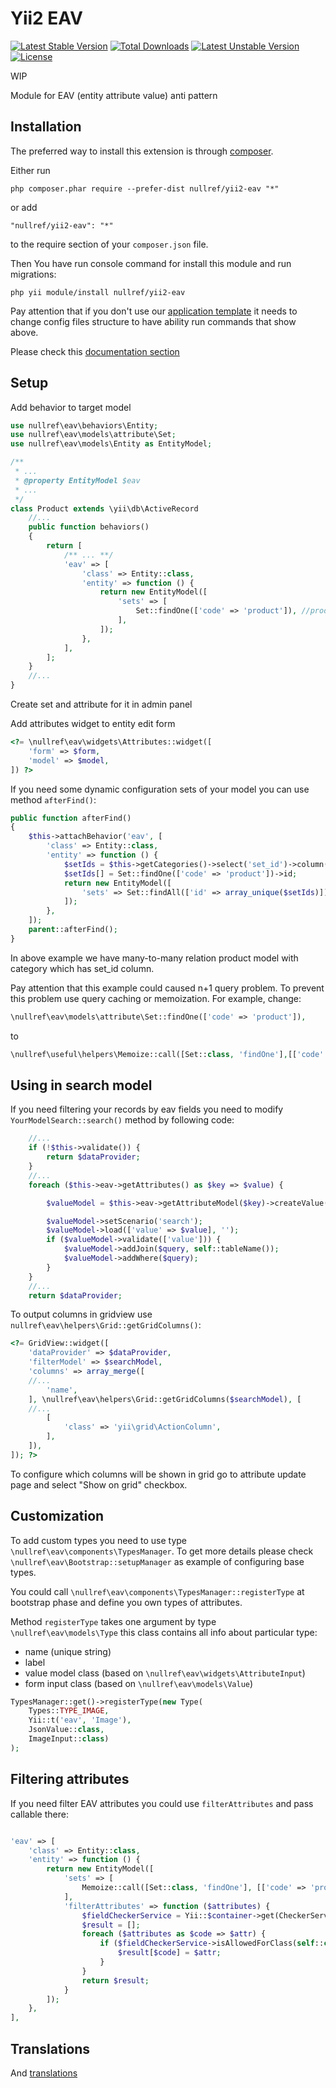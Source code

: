 Yii2 EAV
===============


[![Latest Stable Version](https://poser.pugx.org/nullref/yii2-eav/v/stable)](https://packagist.org/packages/nullref/yii2-eav) [![Total Downloads](https://poser.pugx.org/nullref/yii2-eav/downloads)](https://packagist.org/packages/nullref/yii2-eav) [![Latest Unstable Version](https://poser.pugx.org/nullref/yii2-eav/v/unstable)](https://packagist.org/packages/nullref/yii2-eav) [![License](https://poser.pugx.org/nullref/yii2-eav/license)](https://packagist.org/packages/nullref/yii2-eav)


WIP

Module for EAV (entity attribute value) anti pattern

Installation
------------

The preferred way to install this extension is through [composer](http://getcomposer.org/download/).

Either run

```
php composer.phar require --prefer-dist nullref/yii2-eav "*"
```

or add

```
"nullref/yii2-eav": "*"
```

to the require section of your `composer.json` file.

Then You have run console command for install this module and run migrations:

```
php yii module/install nullref/yii2-eav
```

Pay attention that if you don't use our [application template](https://github.com/NullRefExcep/yii2-boilerplate) 
it needs to change config files structure to have ability run commands that show above.

Please check this [documentation section](https://github.com/NullRefExcep/yii2-core#config-structure)

Setup
-----

Add behavior to target model

```php
use nullref\eav\behaviors\Entity;
use nullref\eav\models\attribute\Set;
use nullref\eav\models\Entity as EntityModel;

/**
 * ...
 * @property EntityModel $eav
 * ...
 */
class Product extends \yii\db\ActiveRecord
    //...
    public function behaviors()
    {
        return [
            /** ... **/
            'eav' => [
                'class' => Entity::class,
                'entity' => function () {
                    return new EntityModel([
                        'sets' => [
                            Set::findOne(['code' => 'product']), //product -- set from db
                        ],
                    ]);
                },
            ],
        ];
    }
    //...
}
```

Create set and attribute for it in admin panel

Add attributes widget to entity edit form

```php
<?= \nullref\eav\widgets\Attributes::widget([
    'form' => $form,
    'model' => $model,
]) ?>
```

If you need some dynamic configuration sets of your model you can use method `afterFind()`:

```php
public function afterFind()
{
    $this->attachBehavior('eav', [
        'class' => Entity::class,
        'entity' => function () {
            $setIds = $this->getCategories()->select('set_id')->column();
            $setIds[] = Set::findOne(['code' => 'product'])->id;
            return new EntityModel([
                'sets' => Set::findAll(['id' => array_unique($setIds)]),
            ]);
        },
    ]);
    parent::afterFind();
}
```

In above example we have many-to-many relation product model with category which has set_id column.

Pay attention that this example could caused n+1 query problem. To prevent this problem use query caching or memoization.
For example, change:
```php
\nullref\eav\models\attribute\Set::findOne(['code' => 'product']),
```
to
```php
\nullref\useful\helpers\Memoize::call([Set::class, 'findOne'],[['code' => 'product']]),
```

Using in search model 
---------------------

If you need filtering your records by eav fields you need to modify `YourModelSearch::search()` method by following code:

```php
    //...
    if (!$this->validate()) {
        return $dataProvider;
    }
    //...
    foreach ($this->eav->getAttributes() as $key => $value) {

        $valueModel = $this->eav->getAttributeModel($key)->createValue();

        $valueModel->setScenario('search');
        $valueModel->load(['value' => $value], '');
        if ($valueModel->validate(['value'])) {
            $valueModel->addJoin($query, self::tableName());
            $valueModel->addWhere($query);
        }
    }
    //...
    return $dataProvider;
```

To output columns in gridview use `nullref\eav\helpers\Grid::getGridColumns()`:

```php
<?= GridView::widget([
    'dataProvider' => $dataProvider,
    'filterModel' => $searchModel,
    'columns' => array_merge([
    //... 
        'name',
    ], \nullref\eav\helpers\Grid::getGridColumns($searchModel), [
    //... 
        [
            'class' => 'yii\grid\ActionColumn',
        ],
    ]),
]); ?>
```

To configure which columns will be shown in grid go to attribute update page and select "Show on grid" checkbox.


Customization
-------------

To add custom types you need to use type `\nullref\eav\components\TypesManager`.
To get more details please check `\nullref\eav\Bootstrap::setupManager` as example of configuring base types.

You could call `\nullref\eav\components\TypesManager::registerType` at bootstrap phase and define you own types of attributes.

Method `registerType` takes one argument by type `\nullref\eav\models\Type` this class contains all info about particular type:

- name (unique string)
- label
- value model class (based on `\nullref\eav\widgets\AttributeInput`)
- form input class (based on `\nullref\eav\models\Value`)

```php
TypesManager::get()->registerType(new Type(
    Types::TYPE_IMAGE, 
    Yii::t('eav', 'Image'), 
    JsonValue::class, 
    ImageInput::class)
);
```

Filtering attributes
--------------------

If you need filter EAV attributes you could use `filterAttributes` and pass callable there:
```php

'eav' => [
    'class' => Entity::class,
    'entity' => function () {
        return new EntityModel([
            'sets' => [
                Memoize::call([Set::class, 'findOne'], [['code' => 'product']]),
            ],
            'filterAttributes' => function ($attributes) {
                $fieldCheckerService = Yii::$container->get(CheckerService::class);
                $result = [];
                foreach ($attributes as $code => $attr) {
                    if ($fieldCheckerService->isAllowedForClass(self::class, $code)) {
                        $result[$code] = $attr;
                    }
                }
                return $result;
            }
        ]);
    },
],
```

Translations
------------

And [translations](https://github.com/NullRefExcep/yii2-core#translation-overriding)

